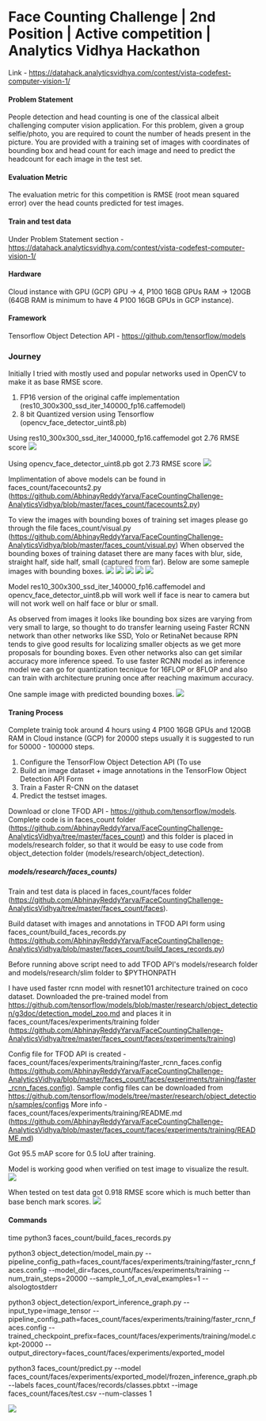 # Face Counting Challenge | 2nd Position | Active competition | Analytics Vidhya Hackathon

Link - https://datahack.analyticsvidhya.com/contest/vista-codefest-computer-vision-1/

#### Problem Statement
People detection and head counting is one of the classical albeit challenging computer vision application. For this problem, given a group selfie/photo, you are required to count the number of heads present in the picture. You are provided with a training set of images with coordinates of bounding box and head count for each image and need to predict the headcount for each image in the test set.

#### Evaluation Metric
The evaluation metric for this competition is RMSE (root mean squared error) over the head counts predicted for test images.

#### Train and test data
Under Problem Statement section - https://datahack.analyticsvidhya.com/contest/vista-codefest-computer-vision-1/ 

#### Hardware
Cloud instance with GPU (GCP)
GPU -> 4, P100 16GB GPUs
RAM -> 120GB (64GB RAM is minimum to have 4 P100 16GB GPUs in GCP instance). 

#### Framework 
Tensorflow Object Detection API - https://github.com/tensorflow/models

### Journey
Initially I tried with mostly used and popular networks used in OpenCV to make it as base RMSE score.
1. FP16 version of the original caffe implementation (res10_300x300_ssd_iter_140000_fp16.caffemodel)
2. 8 bit Quantized version using Tensorflow (opencv_face_detector_uint8.pb)

Using res10_300x300_ssd_iter_140000_fp16.caffemodel got 2.76 RMSE score
![](faces_count/AV-Scores/res10ssd.JPG)

Using opencv_face_detector_uint8.pb got 2.73 RMSE score
![](faces_count/AV-Scores/opencvfacedetector.JPG)

Implimentation of above models can be found in faces_count/facecounts2.py (https://github.com/AbhinayReddyYarva/FaceCountingChallenge-AnalyticsVidhya/blob/master/faces_count/facecounts2.py)

To view the images with bounding boxes of training set images please go through the file faces_count/visual.py (https://github.com/AbhinayReddyYarva/FaceCountingChallenge-AnalyticsVidhya/blob/master/faces_count/visual.py) 
When observed the bounding boxes of training dataset there are many faces with blur, side, straight half, side half, small (captured from far). Below are some sameple images with bounding boxes. 
![](BBoxImages/BlurFace.JPG)
![](BBoxImages/SideFace.JPG)
![](BBoxImages/HalfFace.JPG)
![](BBoxImages/SideHalf.JPG)
![](BBoxImages/SmallBlur.JPG)

Model res10_300x300_ssd_iter_140000_fp16.caffemodel and opencv_face_detector_uint8.pb will work well if face is near to camera but will not work well on half face or blur or small.

As observed from images it looks like bounding box sizes are varying from very small to large, so thought to do transfer learning useing Faster RCNN network than other networks like SSD, Yolo or RetinaNet because RPN tends to give good results for localizing smaller objects as we get more proposals for bounding boxes. Even other networks also can get similar accuracy more inference speed. To use faster RCNN model as inference model we can go for quantization tecnique for 16FLOP or 8FLOP and also can train with architecture pruning once after reaching maximum accuracy.

One sample image with predicted bounding boxes.
![](Output.jpg)

#### Traning Process
Complete trainig took around 4 hours using 4 P100 16GB GPUs and 120GB RAM in Cloud instance (GCP) for 20000 steps usually it is suggested to run for 50000 - 100000 steps.

1. Configure the TensorFlow Object Detection API (To use 
2. Build an image dataset + image annotations in the TensorFlow Object Detection API Form 
3. Train a Faster R-CNN on the dataset
4. Predict the testset images.

Download or clone TFOD API - https://github.com/tensorflow/models. Complete code is in faces_count folder (https://github.com/AbhinayReddyYarva/FaceCountingChallenge-AnalyticsVidhya/tree/master/faces_count) and this folder is placed in models/research folder, so that it would be easy to use code from object_detection folder (models/research/object_detection).
##### models/research/faces_counts)

Train and test data is placed in faces_count/faces folder (https://github.com/AbhinayReddyYarva/FaceCountingChallenge-AnalyticsVidhya/tree/master/faces_count/faces).

Build dataset with images and annotations in TFOD API form using faces_count/build_faces_records.py (https://github.com/AbhinayReddyYarva/FaceCountingChallenge-AnalyticsVidhya/blob/master/faces_count/build_faces_records.py)

Before running above script need to add TFOD API's models/research folder and models/research/slim folder to $PYTHONPATH

I have used faster rcnn model with resnet101 architecture trained on coco dataset. Downloaded the pre-trained model from https://github.com/tensorflow/models/blob/master/research/object_detection/g3doc/detection_model_zoo.md and places it in faces_count/faces/experiments/training folder (https://github.com/AbhinayReddyYarva/FaceCountingChallenge-AnalyticsVidhya/tree/master/faces_count/faces/experiments/training) 

Config file for TFOD API is created - faces_count/faces/experiments/training/faster_rcnn_faces.config (https://github.com/AbhinayReddyYarva/FaceCountingChallenge-AnalyticsVidhya/blob/master/faces_count/faces/experiments/training/faster_rcnn_faces.config). Sample config files can be downloaded from https://github.com/tensorflow/models/tree/master/research/object_detection/samples/configs
More info - faces_count/faces/experiments/training/README.md (https://github.com/AbhinayReddyYarva/FaceCountingChallenge-AnalyticsVidhya/blob/master/faces_count/faces/experiments/training/README.md)

Got 95.5 mAP score for 0.5 IoU after training. 

Model is working good when verified on test image to visualize the result. 
![](Output.jpg)

When tested on test data got 0.918 RMSE score which is much better than base bench mark scores. 
![](faces_count/AV-Scores/FasterRCNNRMSE.JPG)

#### Commands
time python3 faces_count/build_faces_records.py

python3 object_detection/model_main.py --pipeline_config_path=faces_count/faces/experiments/training/faster_rcnn_faces.config --model_dir=faces_count/faces/experiments/training --num_train_steps=20000 --sample_1_of_n_eval_examples=1 --alsologtostderr

python3 object_detection/export_inference_graph.py --input_type=image_tensor --pipeline_config_path=faces_count/faces/experiments/training/faster_rcnn_faces.config --trained_checkpoint_prefix=faces_count/faces/experiments/training/model.ckpt-20000 --output_directory=faces_count/faces/experiments/exported_model

python3 faces_count/predict.py --model faces_count/faces/experiments/exported_model/frozen_inference_graph.pb --labels faces_count/faces/records/classes.pbtxt --image faces_count/faces/test.csv --num-classes 1

![](faces_count/AV-Scores/FasterRCNN.JPG)
